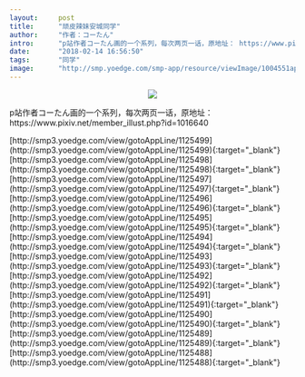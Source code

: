 ```yaml
---
layout:     post
title:      "顽皮辣妹安城同学"
author:     "作者：コーたん"
intro:      "p站作者コーたん画的一个系列，每次两页一话，原地址： https://www.pixiv.net/member_illust.php?id=1016640"
date:       "2018-02-14 16:56:50"
tags:       "同学"
image:      "http://smp.yoedge.com/smp-app/resource/viewImage/1004551appline.png"
---
```

<div style="text-align: center">
<p><img src="http://smp.yoedge.com/smp-app/resource/viewImage/1004551appline.png"/></p>
</div>
<p class="post-meta">
<span>p站作者コーたん画的一个系列，每次两页一话，原地址： https://www.pixiv.net/member_illust.php?id=1016640</span>
</p>
[http://smp3.yoedge.com/view/gotoAppLine/1125499](http://smp3.yoedge.com/view/gotoAppLine/1125499){:target="_blank"}
[http://smp3.yoedge.com/view/gotoAppLine/1125498](http://smp3.yoedge.com/view/gotoAppLine/1125498){:target="_blank"}
[http://smp3.yoedge.com/view/gotoAppLine/1125497](http://smp3.yoedge.com/view/gotoAppLine/1125497){:target="_blank"}
[http://smp3.yoedge.com/view/gotoAppLine/1125496](http://smp3.yoedge.com/view/gotoAppLine/1125496){:target="_blank"}
[http://smp3.yoedge.com/view/gotoAppLine/1125495](http://smp3.yoedge.com/view/gotoAppLine/1125495){:target="_blank"}
[http://smp3.yoedge.com/view/gotoAppLine/1125494](http://smp3.yoedge.com/view/gotoAppLine/1125494){:target="_blank"}
[http://smp3.yoedge.com/view/gotoAppLine/1125493](http://smp3.yoedge.com/view/gotoAppLine/1125493){:target="_blank"}
[http://smp3.yoedge.com/view/gotoAppLine/1125492](http://smp3.yoedge.com/view/gotoAppLine/1125492){:target="_blank"}
[http://smp3.yoedge.com/view/gotoAppLine/1125491](http://smp3.yoedge.com/view/gotoAppLine/1125491){:target="_blank"}
[http://smp3.yoedge.com/view/gotoAppLine/1125490](http://smp3.yoedge.com/view/gotoAppLine/1125490){:target="_blank"}
[http://smp3.yoedge.com/view/gotoAppLine/1125489](http://smp3.yoedge.com/view/gotoAppLine/1125489){:target="_blank"}
[http://smp3.yoedge.com/view/gotoAppLine/1125488](http://smp3.yoedge.com/view/gotoAppLine/1125488){:target="_blank"}


